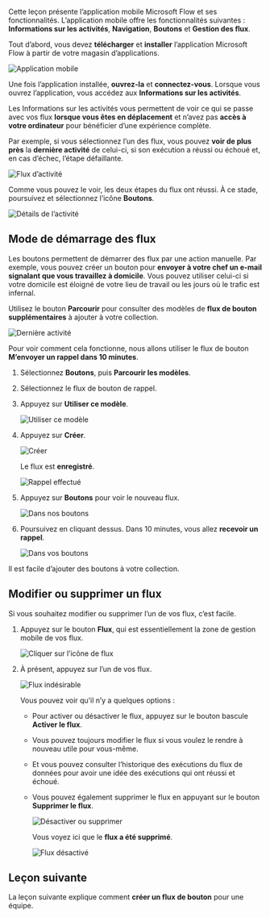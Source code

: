 Cette leçon présente l’application mobile Microsoft Flow et ses fonctionnalités. L’application mobile offre les fonctionnalités suivantes : **Informations sur les activités**, **Navigation**, **Boutons** et **Gestion des flux**.

Tout d’abord, vous devez **télécharger** et **installer** l’application Microsoft Flow à partir de votre magasin d’applications.

![Application mobile](./media/learning-mobile-app/open-mobile-app.png)

Une fois l’application installée, **ouvrez-la** et **connectez-vous**. Lorsque vous ouvrez l’application, vous accédez aux **Informations sur les activités**.

Les Informations sur les activités vous permettent de voir ce qui se passe avec vos flux **lorsque vous êtes en déplacement** et n’avez pas **accès à votre ordinateur** pour bénéficier d’une expérience complète.

Par exemple, si vous sélectionnez l’un des flux, vous pouvez **voir de plus près** la **dernière activité** de celui-ci, si son exécution a réussi ou échoué et, en cas d’échec, l’étape défaillante.

![Flux d’activité](./media/learning-mobile-app/see-all-activity.png)

Comme vous pouvez le voir, les deux étapes du flux ont réussi. À ce stade, poursuivez et sélectionnez l’icône **Boutons**.

![Détails de l’activité](./media/learning-mobile-app/activity-details.png)

## <a name="how-flows-are-started"></a>Mode de démarrage des flux
   Les boutons permettent de démarrer des flux par une action manuelle. Par exemple, vous pouvez créer un bouton pour **envoyer à votre chef un e-mail signalant que vous travaillez à domicile**.
Vous pouvez utiliser celui-ci si votre domicile est éloigné de votre lieu de travail ou les jours où le trafic est infernal.

Utilisez le bouton **Parcourir** pour consulter des modèles de **flux de bouton supplémentaires** à ajouter à votre collection.

![Dernière activité](./media/learning-mobile-app/click-browse-button.png)

Pour voir comment cela fonctionne, nous allons utiliser le flux de bouton **M’envoyer un rappel dans 10 minutes**.

1. Sélectionnez **Boutons**, puis **Parcourir les modèles**.
2. Sélectionnez le flux de bouton de rappel.
3. Appuyez sur **Utiliser ce modèle**.
   
    ![Utiliser ce modèle](./media/learning-mobile-app/use-this-template.png)
4. Appuyez sur **Créer**.
   
    ![Créer](./media/learning-mobile-app/create-complete.png)
   
    Le flux est **enregistré**.
   
    ![Rappel effectué](./media/learning-mobile-app/complete-reminder.png)
5. Appuyez sur **Boutons** pour voir le nouveau flux. 
   
    ![Dans nos boutons](./media/learning-mobile-app/button-send-reminder.png)
6. Poursuivez en cliquant dessus. Dans 10 minutes, vous allez **recevoir un rappel**.
   
    ![Dans vos boutons](./media/learning-mobile-app/in-your-collection.png)

Il est facile d’ajouter des boutons à votre collection.

## <a name="modify-or-delete-a-flow"></a>Modifier ou supprimer un flux
Si vous souhaitez modifier ou supprimer l’un de vos flux, c’est facile.

1. Appuyez sur le bouton **Flux**, qui est essentiellement la zone de gestion mobile de vos flux.
   
    ![Cliquer sur l’icône de flux](./media/learning-mobile-app/click-flows-button.png)
2. À présent, appuyez sur l’un de vos flux.
   
    ![Flux indésirable](./media/learning-mobile-app/send-a-reminder.png)
   
    Vous pouvez voir qu’il n’y a quelques options :
   
   * Pour activer ou désactiver le flux, appuyez sur le bouton bascule **Activer le flux**.
   * Vous pouvez toujours modifier le flux si vous voulez le rendre à nouveau utile pour vous-même. 
   * Et vous pouvez consulter l’historique des exécutions du flux de données pour avoir une idée des exécutions qui ont réussi et échoué.
   * Vous pouvez également supprimer le flux en appuyant sur le bouton **Supprimer le flux**.
     
     ![Désactiver ou supprimer](./media/learning-mobile-app/disable-delete.png)
     
     Vous voyez ici que le **flux a été supprimé**.
     
     ![Flux désactivé](./media/learning-mobile-app/disabled-flow.png)

## <a name="next-lesson"></a>Leçon suivante
La leçon suivante explique comment **créer un flux de bouton** pour une équipe. 

